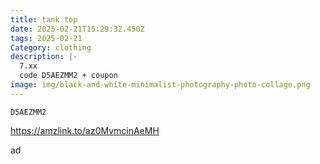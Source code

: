 ```yaml
---
title: tank top
date: 2025-02-21T15:29:32.450Z
tags: 2025-02-21
Category: clothing
description: |-
  7.xx
  code D5AEZMM2 + coupon 
image: img/black-and-white-minimalist-photography-photo-collage.png
---
```

<pre class="language-javascript"><code

class="language-javascript">D5AEZMM2 </code></pre>

https://amzlink.to/az0MvmcinAeMH

a﻿d